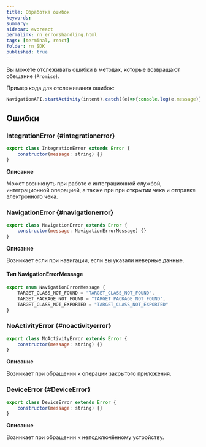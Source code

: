 ```yaml
---
title: Обработка ошибок
keywords:
summary:
sidebar: evoreact
permalink: rn_errorshandling.html
tags: [terminal, react]
folder: rn_SDK
published: true
---
```


Вы можете отслеживать ошибки в методах, которые возвращают обещание (`Promise`).

Пример кода для отслеживания ошибок:

```js
NavigationAPI.startActivity(intent).catch((e)=>{console.log(e.message)});
```

## Ошибки

### IntegrationError {#integrationerror}

```js
export class IntegrationError extends Error {
    constructor(message: string) {}
}
```

**Описание**

Может возникнуть при работе с интеграционной службой, интеграционной операцией, а также при при открытии чека и отправке электронного чека.

### NavigationError {#navigationerror}

```js
export class NavigationError extends Error {
    constructor(message: NavigationErrorMessage) {}
}
```

**Описание**

Возникает если при навигации, если вы указали неверные данные.

#### Тип NavigationErrorMessage

```js
export enum NavigationErrorMessage {
    TARGET_CLASS_NOT_FOUND = "TARGET_CLASS_NOT_FOUND",
    TARGET_PACKAGE_NOT_FOUND = "TARGET_PACKAGE_NOT_FOUND",
    TARGET_CLASS_NOT_EXPORTED = "TARGET_CLASS_NOT_EXPORTED"
}
```

### NoActivityError {#noactivityerror}

```js
export class NoActivityError extends Error {
    constructor(message: string) {}
}
```

**Описание**

Возникает при обращении к операции закрытого приложения.

### DeviceError {#DeviceError}

```js
export class DeviceError extends Error {
    constructor(message: string) {}
}
```

**Описание**

Возникает при обращении к неподключённому устройству.
